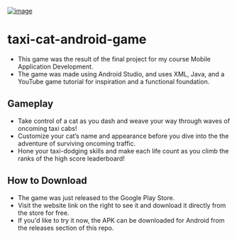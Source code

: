[![image](https://github.com/user-attachments/assets/08a78f62-c388-4c47-8e93-52f44c1dd3b1)](https://play.google.com/store/apps/details?id=edu.acg.taxidodger)

# taxi-cat-android-game
- This game was the result of the final project for my course Mobile Application Development.
- The game was made using Android Studio, and uses XML, Java, and a YouTube game tutorial for inspiration and a functional foundation.
## Gameplay
- Take control of a cat as you dash and weave your way through waves of oncoming taxi cabs!
- Customize your cat’s name and appearance before you dive into the the adventure of surviving oncoming traffic.
- Hone your taxi-dodging skills and make each life count as you climb the ranks of the high score leaderboard!
## How to Download
- The game was just released to the Google Play Store.
- Visit the website link on the right to see it and download it directly from the store for free.
- If you'd like to try it now, the APK can be downloaded for Android from the releases section of this repo.
